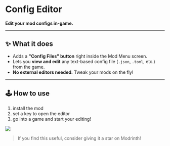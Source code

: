 # Config Editor

**Edit your mod configs in-game.**

---

## ✨ What it does

*   Adds a **"Config Files" button** right inside the Mod Menu screen.
*   Lets you **view and edit** any text-based config file (`.json`, `.toml`, etc.) from the game.
*   **No external editors needed.** Tweak your mods on the fly!

---

## 🕹️ How to use

1. install the mod
2. set a key to open the editor
3. go into a game and start your editing!

<img src="https://cdn.modrinth.com/data/SHXjjvQ7/images/55d69efd1a30cee8217eee575720b3d2249ceae2_350.webp">

> If you find this useful, consider giving it a star on Modrinth!
